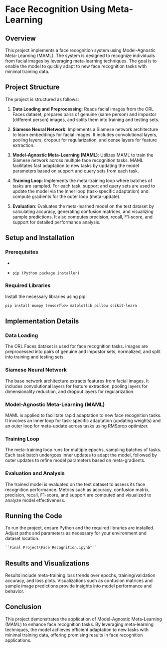 # Face Recognition Using Meta-Learning

## Overview
This project implements a face recognition system using Model-Agnostic Meta-Learning (MAML). The system is designed to recognize individuals from facial images by leveraging meta-learning techniques. The goal is to enable the model to quickly adapt to new face recognition tasks with minimal training data.


## Project Structure
The project is structured as follows:

1. **Data Loading and Preprocessing**: Reads facial images from the ORL Faces dataset, prepares pairs of genuine (same person) and impostor (different person) images, and splits them into training and testing sets.

2. **Siamese Neural Network**: Implements a Siamese network architecture to learn embeddings for facial images. It includes convolutional layers, pooling layers, dropout for regularization, and dense layers for feature extraction.

3. **Model-Agnostic Meta-Learning (MAML)**: Utilizes MAML to train the Siamese network across multiple face recognition tasks. MAML facilitates fast adaptation to new tasks by updating the model parameters based on support and query sets from each task.

4. **Training Loop**: Implements the meta-training loop where batches of tasks are sampled. For each task, support and query sets are used to update the model via the inner loop (task-specific adaptation) and compute gradients for the outer loop (meta-update).

5. **Evaluation**: Evaluates the meta-learned model on the test dataset by calculating accuracy, generating confusion matrices, and visualizing sample predictions. It also computes precision, recall, F1-score, and support for detailed performance analysis.



## Setup and Installation
### Prerequisites
- ```Python 3.x
- ``pip (Python package installer)``

### Required Libraries
Install the necessary libraries using pip:  
```bash
pip install numpy tensorflow matplotlib pillow scikit-learn
```


## Implementation Details
### Data Loading
The ORL Faces dataset is used for face recognition tasks. Images are preprocessed into pairs of genuine and impostor sets, normalized, and split into training and testing sets.

### Siamese Neural Network
The base network architecture extracts features from facial images. It includes convolutional layers for feature extraction, pooling layers for dimensionality reduction, and dropout layers for regularization.

### Model-Agnostic Meta-Learning (MAML)
MAML is applied to facilitate rapid adaptation to new face recognition tasks. It involves an inner loop for task-specific adaptation (updating weights) and an outer loop for meta-update across tasks using RMSprop optimizer.

### Training Loop
The meta-training loop runs for multiple epochs, sampling batches of tasks. Each task batch undergoes inner updates to adapt the model, followed by outer updates to refine model parameters based on meta-gradients.

### Evaluation and Analysis
The trained model is evaluated on the test dataset to assess its face recognition performance. Metrics such as accuracy, confusion matrix, precision, recall, F1-score, and support are computed and visualized to analyze model effectiveness.

## Running the Code
To run the project, ensure Python and the required libraries are installed. Adjust paths and parameters as necessary for your environment and dataset location.
```python
``Final Project\Face Recognition.ipynb"``
```


## Results and Visualizations
Results include meta-training loss trends over epochs, training/validation accuracy, and loss plots. Visualizations such as confusion matrices and sample image predictions provide insights into model performance and behavior.

## Conclusion
This project demonstrates the application of Model-Agnostic Meta-Learning (MAML) to enhance face recognition tasks. By leveraging meta-learning techniques, the model achieves efficient adaptation to new tasks with minimal training data, offering promising results in face recognition applications.
